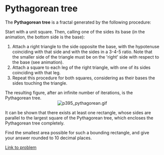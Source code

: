 # Pythagorean tree

<p>
The <b>Pythagorean tree</b> is a fractal generated by the following procedure:
</p>

<p>
Start with a unit square. Then, calling one of the sides its base (in the animation, the bottom side is the base):
</p><ol><li> Attach a right triangle to the side opposite the base, with the hypotenuse coinciding with that side and with the sides in a 3-4-5 ratio. Note that the smaller side of the triangle must be on the 'right' side with respect to the base (see animation).</li>
<li> Attach a square to each leg of the right triangle, with one of its sides coinciding with that leg.</li>
<li> Repeat this procedure for both squares, considering as their bases the sides touching the triangle.</li>
</ol>
The resulting figure, after an infinite number of iterations, is the Pythagorean tree.


<div align="center"><img src="project/images/p395_pythagorean.gif" alt="p395_pythagorean.gif" /></div>

<p>
It can be shown that there exists at least one rectangle, whose sides are parallel to the largest square of the Pythagorean tree, which encloses the Pythagorean tree completely.
</p>
<p>
Find the smallest area possible for such a bounding rectangle, and give your answer rounded to 10 decimal places.
</p>

[Link to problem](https://projecteuler.net/problem=395)

